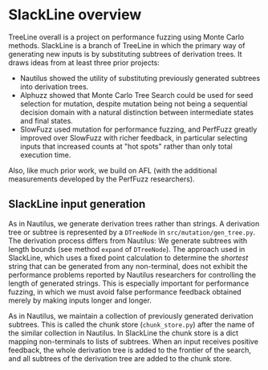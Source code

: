 # SlackLine overview

TreeLine overall is a project on performance fuzzing using Monte 
Carlo methods.  SlackLine is a branch of TreeLine in which the 
primary way of generating new inputs is by substituting subtrees of 
derivation trees.  It draws ideas from at least three prior projects: 

- Nautilus showed the utility of substituting previously generated 
  subtrees into derivation trees. 
- Alphuzz showed that Monte Carlo
  Tree Search could be used for seed selection for mutation, 
  despite mutation being not being a sequential decision domain with 
  a natural distinction between intermediate states and final states.
- SlowFuzz used mutation for performance fuzzing, and PerfFuzz 
  greatly improved over SlowFuzz with richer feedback, in particular 
  selecting inputs that increased counts at "hot spots" rather than 
  only total execution time. 

Also, like much prior work, we build on AFL (with the additional 
measurements developed by the PerfFuzz researchers). 

## SlackLine input generation 

As in Nautilus, we generate derivation trees rather than strings.  A 
derivation tree or subtree is represented by a `DTreeNode` in
`src/mutation/gen_tree.py`.   The derivation process differs from 
Nautilus:  We generate subtrees with length bounds (see method 
`expand` of `DTreeNode`).   The approach used in SlackLine, which uses a 
fixed point calculation to determine the _shortest_ string that can 
be generated from any non-terminal, does not exhibit the performance 
problems reported by Nautilus researchers for controlling the length 
of generated strings.   This is especially important for performance 
fuzzing, in which we must avoid false performance feedback obtained 
merely by making inputs longer and longer.

As in Nautilus, we maintain a collection of previously generated 
derivation subtrees.  This is called the chunk store 
(`chunk_store.py`) after the name of the similar collection in 
Nautilus.  In SlackLine the chunk store is a dict mapping 
non-terminals to lists of subtrees.  When an input receives positive 
feedback, the whole derivation tree is added to the frontier of the 
search, and all subtrees of the derivation tree are added to the 
chunk store. 

